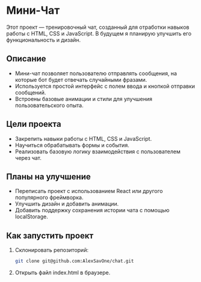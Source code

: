 # Мини-Чат

Этот проект — тренировочный чат, созданный для отработки навыков работы с HTML, CSS и JavaScript. В будущем я планирую улучшить его функциональность и дизайн.

## Описание

- Мини-чат позволяет пользователю отправлять сообщения, на которые бот будет отвечать случайными фразами.
- Используется простой интерфейс с полем ввода и кнопкой отправки сообщений.
- Встроены базовые анимации и стили для улучшения пользовательского опыта.

## Цели проекта

- Закрепить навыки работы с HTML, CSS и JavaScript.
- Научиться обрабатывать формы и события.
- Реализовать базовую логику взаимодействия с пользователем через чат.

## Планы на улучшение

- Переписать проект с использованием React или другого популярного фреймворка.
- Улучшить дизайн и добавить анимации.
- Добавить поддержку сохранения истории чата с помощью localStorage.

## Как запустить проект

1. Склонировать репозиторий:
   ```bash
   git clone git@github.com:AlexSavOne/chat.git
   ```
2. Открыть файл index.html в браузере.
